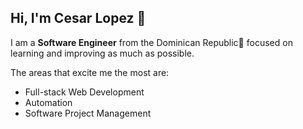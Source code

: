 ## Hi, I'm Cesar Lopez 🐧

I am a **Software Engineer** from the Dominican Republic🌴 focused on learning and improving as much as possible.

The areas that excite me the most are: 
* Full-stack Web Development
* Automation
* Software Project Management


<!-- 
I have a Youtube channel called (Slowtyper)[https://www.youtube.com/channel/UCLrjwyHUJ-IzwEBZtTCbuCg] where I post tutorials, devlogs and videos of my journey while I become a better software engineer.
-->
